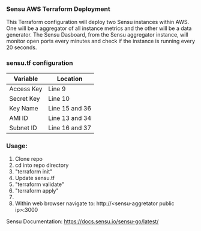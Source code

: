 ### Sensu AWS Terraform Deployment

This Terraform configuration will deploy two Sensu instances within AWS. One will be a aggregator of all instance metrics and the other will be a data generator. The Sensu Dasboard, from the Sensu aggregator instance, will monitor open ports every minutes and check if the instance is running every 20 seconds.

### sensu.tf configuration
|Variable|Location|
|--------|----------|
|Access Key|Line 9|
|Secret Key|Line 10|
|Key Name|Line 15 and 36|
|AMI ID| Line 13 and 34|
|Subnet ID|Line 16 and 37|

### Usage:
  1. Clone repo
  2. cd into repo directory
  3. "terraform init"
  4. Update sensu.tf
  5. "terraform validate"
  6. "terraform apply"
  7.
  8. Within web browser navigate to: http://\<sensu-aggretator public ip\>:3000


Sensu Documentation:
https://docs.sensu.io/sensu-go/latest/
